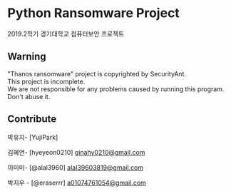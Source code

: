 # Python Ransomware Project

2019.2학기 경기대학교 컴퓨터보안 프로젝트

## Warning

"Thanos ransomware" project is copyrighted by SecurityAnt.<br>
This project is incomplete.<br>
We are not responsible for any problems caused by running this program.<br>
Don't abuse it.

## Contribute

박유지- [YujiPark]

김혜연- [hyeyeon0210]
ginahy0210@gmail.com

이미미- [@alal3960]
alal39603819@gmail.com  

박지우 - [@eraserrr]
a01074761054@gmail.com
